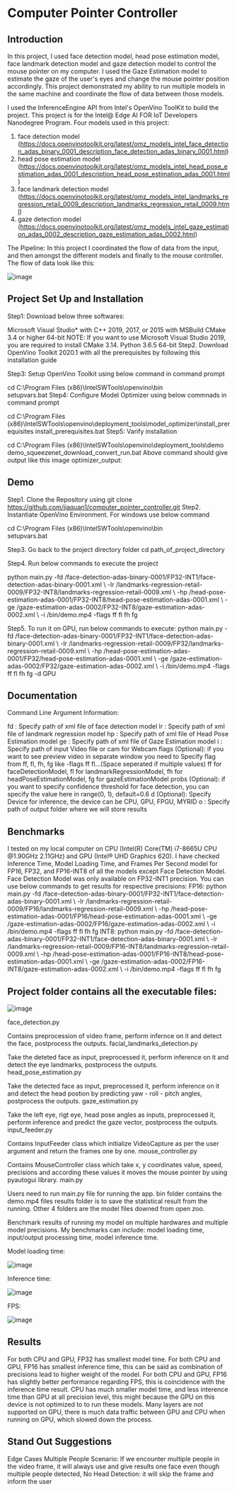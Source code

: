 # Computer Pointer Controller

## Introduction
In this project, I used face detection model, head pose estimation model, face landmark detection model and gaze detection model to control the mouse pointer on my computer.  I used the Gaze Estimation model to estimate the gaze of the user's eyes and change the mouse pointer position accordingly. This project demonstrated my ability to run multiple models in the same machine and coordinate the flow of data between those models.

I used the InferenceEngine API from Intel's OpenVino ToolKit to build the project. This project is for the Intel@ Edge AI FOR IoT Developers Nanodegree Program.
Four models used in this project:
1. face detection model (https://docs.openvinotoolkit.org/latest/omz_models_intel_face_detection_adas_binary_0001_description_face_detection_adas_binary_0001.html)
2. head pose estimation model (https://docs.openvinotoolkit.org/latest/omz_models_intel_head_pose_estimation_adas_0001_description_head_pose_estimation_adas_0001.html)
3. face landmark detection model (https://docs.openvinotoolkit.org/latest/omz_models_intel_landmarks_regression_retail_0009_description_landmarks_regression_retail_0009.html)
4. gaze detection model (https://docs.openvinotoolkit.org/latest/omz_models_intel_gaze_estimation_adas_0002_description_gaze_estimation_adas_0002.html)

The Pipeline:
In this project I coordinated the flow of data from the input, and then amongst the different models and finally to the mouse controller. The flow of data look like this:

![image](https://github.com/jiaquan1/computer_pointer_controller/blob/master/bin/pipeline.png)

## Project Set Up and Installation

Step1: Download below three softwares:

Microsoft Visual Studio* with C++ 2019, 2017, or 2015 with MSBuild
CMake 3.4 or higher 64-bit NOTE: If you want to use Microsoft Visual Studio 2019, you are required to install CMake 3.14.
Python 3.6.5 64-bit
Step2. Download OpenVino Toolkit 2020.1 with all the prerequisites by following this installation guide

Step3: Setup OpenVino Toolkit using below command in command prompt

cd C:\Program Files (x86)\IntelSWTools\openvino\bin\
setupvars.bat
Step4: Configure Model Optimizer using below commnads in command prompt

cd C:\Program Files (x86)\IntelSWTools\openvino\deployment_tools\model_optimizer\install_prerequisites
install_prerequisites.bat
Step5: Varify installation

cd C:\Program Files (x86)\IntelSWTools\openvino\deployment_tools\demo\
demo_squeezenet_download_convert_run.bat
Above command should give output like this image optimizer_output:

## Demo
Step1. Clone the Repository using git clone https://github.com/jiaquan1/computer_pointer_controller.git
Step2. Instantiate OpenVino Environment. For windows use below command

cd C:\Program Files (x86)\IntelSWTools\openvino\bin\
setupvars.bat

Step3. Go back to the project directory folder
cd path_of_project_directory

Step4. Run below commands to execute the project

python main.py -fd /face-detection-adas-binary-0001/FP32-INT1/face-detection-adas-binary-0001.xml \ 
-lr /landmarks-regression-retail-0009/FP32-INT8/landmarks-regression-retail-0009.xml \ 
-hp /head-pose-estimation-adas-0001/FP32-INT8/head-pose-estimation-adas-0001.xml \ 
-ge /gaze-estimation-adas-0002/FP32-INT8/gaze-estimation-adas-0002.xml \ 
-i /bin/demo.mp4 -flags ff fl fh fg

Step5. To run it on GPU, run below commands to execute:
python main.py -fd /face-detection-adas-binary-0001/FP32-INT1/face-detection-adas-binary-0001.xml \ 
-lr /landmarks-regression-retail-0009/FP32/landmarks-regression-retail-0009.xml \ 
-hp /head-pose-estimation-adas-0001/FP32/head-pose-estimation-adas-0001.xml \ 
-ge /gaze-estimation-adas-0002/FP32/gaze-estimation-adas-0002.xml \ 
-i /bin/demo.mp4 -flags ff fl fh fg -d GPU

## Documentation
Command Line Argument Information:

fd : Specify path of xml file of face detection model
lr : Specify path of xml file of landmark regression model
hp : Specify path of xml file of Head Pose Estimation model
ge : Specify path of xml file of Gaze Estimation model
i : Specify path of input Video file or cam for Webcam
flags (Optional): if you want to see preview video in separate window you need to Specify flag from ff, fl, fh, fg like -flags ff fl...(Space seperated if multiple values) ff for faceDetectionModel, fl for landmarkRegressionModel, fh for headPoseEstimationModel, fg for gazeEstimationModel
probs (Optional): if you want to specify confidence threshold for face detection, you can specify the value here in range(0, 1), default=0.6
d (Optional): Specify Device for inference, the device can be CPU, GPU, FPGU, MYRID
o : Specify path of output folder where we will store results
## Benchmarks
I tested on my local computer on CPU (Intel(R) Core(TM) i7-8665U CPU @1.90GHz 2.11GHz) and GPU (Intel® UHD Graphics 620). I have checked Inference Time, Model Loading Time, and Frames Per Second model for FP16, FP32, and FP16-INT8 of all the models except Face Detection Model. Face Detection Model was only available on FP32-INT1 precision. You can use below commands to get results for respective precisions:
FP16:
python main.py -fd /face-detection-adas-binary-0001/FP32-INT1/face-detection-adas-binary-0001.xml \ 
-lr /landmarks-regression-retail-0009/FP16/landmarks-regression-retail-0009.xml \ 
-hp /head-pose-estimation-adas-0001/FP16/head-pose-estimation-adas-0001.xml \ 
-ge /gaze-estimation-adas-0002/FP16/gaze-estimation-adas-0002.xml \ 
-i /bin/demo.mp4 -flags ff fl fh fg
INT8:
python main.py -fd /face-detection-adas-binary-0001/FP32-INT1/face-detection-adas-binary-0001.xml \ 
-lr /landmarks-regression-retail-0009/FP16-INT8/landmarks-regression-retail-0009.xml \ 
-hp /head-pose-estimation-adas-0001/FP16-INT8/head-pose-estimation-adas-0001.xml \ 
-ge /gaze-estimation-adas-0002/FP16-INT8/gaze-estimation-adas-0002.xml \ 
-i /bin/demo.mp4 -flags ff fl fh fg

## Project folder contains all the executable files:

![image](https://github.com/jiaquan1/computer_pointer_controller/blob/master/bin/Workspace.png)

face_detection.py

Contains preprocession of video frame, perform infernce on it and detect the face, postprocess the outputs.
facial_landmarks_detection.py

Take the deteted face as input, preprocessed it, perform inference on it and detect the eye landmarks, postprocess the outputs.
head_pose_estimation.py

Take the detected face as input, preprocessed it, perform inference on it and detect the head postion by predicting yaw - roll - pitch angles, postprocess the outputs.
gaze_estimation.py

Take the left eye, rigt eye, head pose angles as inputs, preprocessed it, perform inference and predict the gaze vector, postprocess the outputs.
input_feeder.py

Contains InputFeeder class which initialize VideoCapture as per the user argument and return the frames one by one.
mouse_controller.py

Contains MouseController class which take x, y coordinates value, speed, precisions and according these values it moves the mouse pointer by using pyautogui library.
main.py

Users need to run main.py file for running the app.
bin folder contains the demo.mp4 files
results folder is to save the statistical result from the running.
Other 4 folders are the model files downed from open zoo. 

Benchmark results of running my model on multiple hardwares and multiple model precisions. My benchmarks can include: model loading time, input/output processing time, model inference time.

Model loading time:

![image](https://github.com/jiaquan1/computer_pointer_controller/blob/master/bin/Model_time.png)

Inference time:

![image](https://github.com/jiaquan1/computer_pointer_controller/blob/master/bin/Inference_time.png)

FPS:

![image](https://github.com/jiaquan1/computer_pointer_controller/blob/master/bin/FPS.png)

## Results
For both CPU and GPU, FP32 has smallest model time.
For both CPU and GPU, FP16 has smallest inference time, this can be said as combination of precisions lead to higher weight of the model.
For both CPU and GPU, FP16 has slightly better performance regarding FPS, this is coincidence with the inference time result. 
CPU has much smaller model time, and less interence time than GPU at all precision level, this might because the GPU on this device is not optimized to to run these models. Many layers are not supported on GPU, there is much data traffic between GPU and CPU when running on GPU, which slowed down the process. 

## Stand Out Suggestions
Edge Cases
Multiple People Scenario: If we encounter multiple people in the video frame, it will always use and give results one face even though multiple people detected,
No Head Detection: it will skip the frame and inform the user
